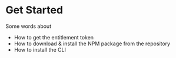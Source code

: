 # Get Started

Some words about 
- How to get the entitlement token
- How to download & install the NPM package from the repository
- How to install the CLI
